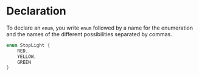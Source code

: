 # Declaration

To declare an `enum`, you write `enum` followed by a name for the enumeration
and the names of the different possibilities separated by commas.

```java
enum StopLight {
    RED,
    YELLOW,
    GREEN
}
```